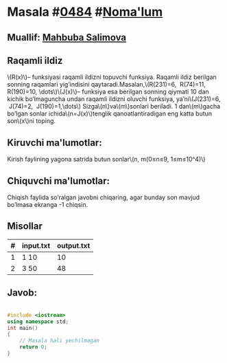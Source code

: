 
<h1>Masala #<a href="https://robocontest.uz/tasks/0484">0484</a> #<a href="https://robocontest.uz/tasks?category=1">Noma'lum</a></h1>
<h2> Muallif: <a href="https://robocontest.uz/profile/mahbuba">Mahbuba Salimova</a></h2>
<h2>Raqamli ildiz</h2>
<p>\(R(x)\)– funksiyasi raqamli ildizni topuvchi funksiya. Raqamli ildiz berilgan sonning raqamlari yig’indisini qaytaradi.Masalan,\(R(231)=6,  R(74)=11,  R(190)=10, \dots\)\(J(x)\)– funksiya esa berilgan sonning qiymati 10 dan kichik bo’lmaguncha undan raqamli ildizni oluvchi funksiya, ya’ni\(J(231)=6,  J(74)=2,  J(190)=1,\dots\)
Sizga\(n\)va\(m\)sonlari beriladi. 1 dan\(m\)gacha bo’lgan sonlar ichida\(n=J(x)\)tenglik qanoatlantiradigan eng katta butun son\(x\)ni toping.</p>
<h2>Kiruvchi ma'lumotlar:</h2>
<p>Kirish faylining yagona satrida butun sonlar\(n, m(0≤n≤9, 1≤m≤10^4)\)</p>
<h2>Chiquvchi ma'lumotlar:</h2>
<p>Chiqish faylida so’ralgan javobni chiqaring, agar bunday son mavjud bo’lmasa ekranga -1 chiqsin.</p>
<h2>Misollar</h2>
<table>
    <thead>
        <tr>
            <th>#</th>
            <th>input.txt</th>
            <th>output.txt</th>
        </tr>
    </thead>
    <tbody>
            <tr>
                <td>1</td>
                <td>1 10</td>
                <td>10</td>
            </tr>
            <tr>
                <td>2</td>
                <td>3 50</td>
                <td>48</td>
            </tr>
    </tbody>
    </table>
    
<h2>Javob:</h2>

######
```cpp
#include <iostream>
using namespace std;
int main()
{
    // Masala hali yechilmagan
    return 0;
}
```
